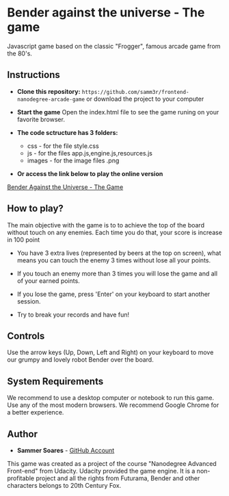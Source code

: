 # Bender against the universe - The game

Javascript game based on the classic "Frogger", famous arcade game from the 80's.


## Instructions

- **Clone this repository:**
`https://github.com/samm3r/frontend-nanodegree-arcade-game`
or download the project to your computer

- **Start the game**
Open the index.html file to see the game runing on your favorite browser.

- **The code sctructure has 3 folders:**
	- css - for the file style.css
	- js - for the files app.js,engine.js,resources.js
	- images - for the image files .png

- **Or access the link below to play the online version**

[Bender Against the Universe - The Game](https://samm3r.github.io/bender-game/)


## How to play?

The main objective with the game is to to achieve the top of the board without touch on any enemies. Each time you do that, your score is increase in 100 point

- You have 3 extra lives (represented by beers at the top on screen), what means you can touch the enemy 3 times without lose all your points.

- If you touch an enemy more than 3 times you will lose the game and all of your earned points.

- If you lose the game, press 'Enter' on your keyboard to start another session.

- Try to break your records and have fun!


## Controls

Use the arrow keys (Up, Down, Left and Right) on your keyboard to move our grumpy and lovely robot Bender over the board.


## System Requirements

We recommend to use a desktop computer or notebook to run this game. Use any of the most modern browsers. We recommend Google Chrome for a better experience.


## Author

- **Sammer Soares** - [GitHub Account](https://github.com/samm3r/)

This game was created as a project of the course "Nanodegree Advanced Front-end" from Udacity. Udacity provided the game engine. It is a non-profitable project and all the rights from Futurama, Bender and other characters belongs to 20th Century Fox.